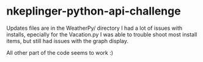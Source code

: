 # nkeplinger-python-api-challenge


Updates files are in the WeatherPy/ directory
I had a lot of issues with installs, epecially for the Vacation.py 
I was able to trouble shoot most install items, but still had issues with the graph display.

All other part of the code seems to work :)



